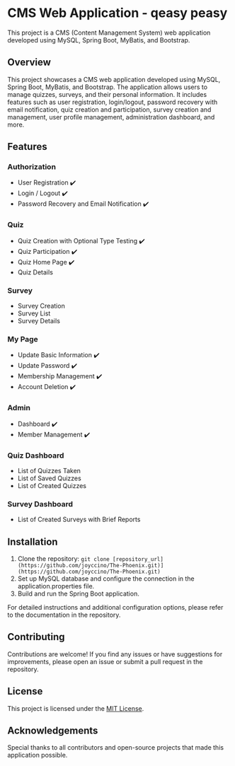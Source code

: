 # CMS Web Application - qeasy peasy

This project is a CMS (Content Management System) web application developed using MySQL, Spring Boot, MyBatis, and Bootstrap.

## Overview
This project showcases a CMS web application developed using MySQL, Spring Boot, MyBatis, and Bootstrap. The application allows users to manage quizzes, surveys, and their personal information. It includes features such as user registration, login/logout, password recovery with email notification, quiz creation and participation, survey creation and management, user profile management, administration dashboard, and more.

## Features

### Authorization

- User Registration ✔️
- Login / Logout ✔️
- Password Recovery and Email Notification ✔️

### Quiz

- Quiz Creation with Optional Type Testing ✔️
- Quiz Participation ✔️
- Quiz Home Page ✔️
- Quiz Details

### Survey

- Survey Creation
- Survey List
- Survey Details

### My Page

- Update Basic Information ✔️
- Update Password ✔️
- Membership Management ✔️
- Account Deletion ✔️

### Admin

- Dashboard ✔️
- Member Management ✔️

### Quiz Dashboard

- List of Quizzes Taken
- List of Saved Quizzes
- List of Created Quizzes

### Survey Dashboard

- List of Created Surveys with Brief Reports

## Installation
1. Clone the repository: `git clone [repository_url](https://github.com/joyccino/The-Phoenix.git)](https://github.com/joyccino/The-Phoenix.git)`
2. Set up MySQL database and configure the connection in the application.properties file.
3. Build and run the Spring Boot application.

For detailed instructions and additional configuration options, please refer to the documentation in the repository.

## Contributing
Contributions are welcome! If you find any issues or have suggestions for improvements, please open an issue or submit a pull request in the repository.

## License
This project is licensed under the [MIT License](LICENSE).

## Acknowledgements
Special thanks to all contributors and open-source projects that made this application possible.
